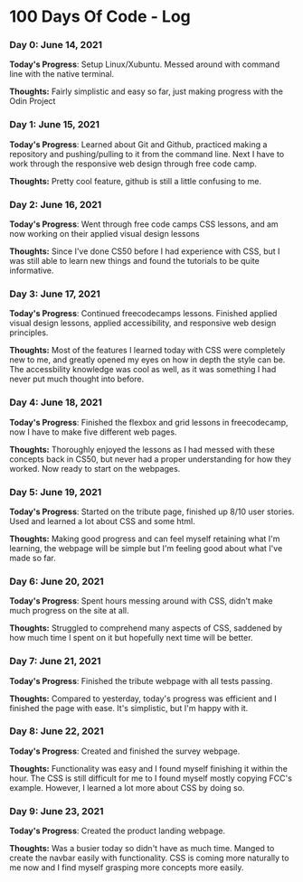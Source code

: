 # 100 Days Of Code - Log

### Day 0: June 14, 2021

**Today's Progress**: Setup Linux/Xubuntu. Messed around with command line with the native terminal.

**Thoughts:** Fairly simplistic and easy so far, just making progress with the Odin Project


### Day 1: June 15, 2021

**Today's Progress**: Learned about Git and Github, practiced making a repository and pushing/pulling to it from the command line. Next I have to work through the responsive web design through free code camp.

**Thoughts:** Pretty cool feature, github is still a little confusing to me.


### Day 2: June 16, 2021

**Today's Progress**: Went through free code camps CSS lessons, and am now working on their applied visual design lessons

**Thoughts:** Since I've done CS50 before I had experience with CSS, but I was still able to learn new things and found the tutorials to be quite informative. 


### Day 3: June 17, 2021

**Today's Progress**: Continued freecodecamps lessons. Finished applied visual design lessons, applied accessibility, and responsive web design principles.

**Thoughts:** Most of the features I learned today with CSS were completely new to me, and greatly opened my eyes on how in depth the style can be. The accessbility knowledge was cool as well, as it was something I had never put much thought into before.


### Day 4: June 18, 2021

**Today's Progress**: Finished the flexbox and grid lessons in freecodecamp, now I have to make five different web pages.

**Thoughts:** Thoroughly enjoyed the lessons as I had messed with these concepts back in CS50, but never had a proper understanding for how they worked. Now ready to start on the webpages.


### Day 5: June 19, 2021

**Today's Progress**: Started on the tribute page, finished up 8/10 user stories. Used and learned a lot about CSS and some html.

**Thoughts:** Making good progress and can feel myself retaining what I'm learning, the webpage will be simple but I'm feeling good about what I've made so far.


### Day 6: June 20, 2021

**Today's Progress**: Spent hours messing around with CSS, didn't make much progress on the site at all.

**Thoughts:** Struggled to comprehend many aspects of CSS, saddened by how much time I spent on it but hopefully next time will be better.


### Day 7: June 21, 2021

**Today's Progress**: Finished the tribute webpage with all tests passing.

**Thoughts:** Compared to yesterday, today's progress was efficient and I finished the page with ease. It's simplistic, but I'm happy with it.


### Day 8: June 22, 2021

**Today's Progress**: Created and finished the survey webpage.

**Thoughts:** Functionality was easy and I found myself finishing it within the hour. The CSS is still difficult for me to I found myself mostly copying FCC's example. However, I learned a lot more about CSS by doing so.


### Day 9: June 23, 2021

**Today's Progress**: Created the product landing webpage.

**Thoughts:** Was a busier today so didn't have as much time. Manged to create the navbar easily with functionality. CSS is coming more naturally to me now and I find myself grasping more concepts more easily.